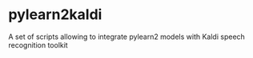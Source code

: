 # pylearn2kaldi
A set of scripts allowing to integrate pylearn2 models with Kaldi speech recognition toolkit
